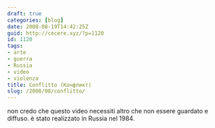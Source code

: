 ```yaml
---
draft: true
categories: [blog]
date: 2008-08-19T14:42:25Z
guid: http://cecere.xyz/?p=1120
id: 1120
tags:
- arte
- guerra
- Russia
- video
- violenza
title: Conflitto (Конфликт)
slug: /2008/08/conflitto/
---
```


non credo che questo video necessiti altro che non essere guardato e diffuso. è stato realizzato in Russia nel 1984.